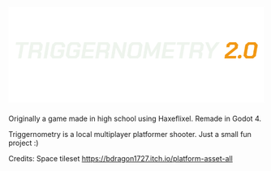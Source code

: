 ![Triggernometry title art](/menu/title.png)
---
Originally a game made in high school using Haxeflixel. Remade in Godot 4.

Triggernometry is a local multiplayer platformer shooter. Just a small fun project :)

Credits:
Space tileset
https://bdragon1727.itch.io/platform-asset-all